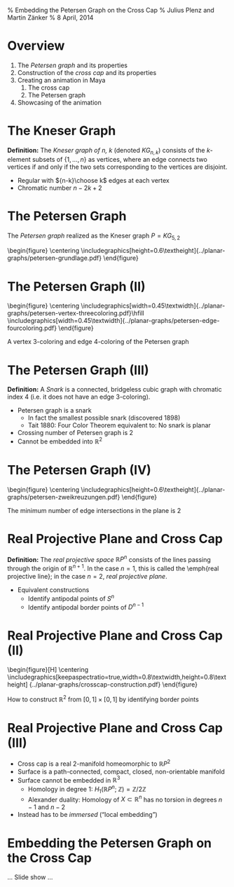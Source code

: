 % Embedding the Petersen Graph on the Cross Cap
% Julius Plenz and Martin Zänker
% 8 April, 2014

Overview
========

1. The *Petersen graph* and its properties
1. Construction of the *cross cap* and its properties
1. Creating an animation in Maya
    1. The cross cap
    1. The Petersen graph
1. Showcasing of the animation

The Kneser Graph
================

**Definition:**
The *Kneser graph of n, k* (denoted $KG_{n,k}$) consists of
the $k$-element subsets of $\{1,\ldots,n\}$ as vertices, where an
edge connects two vertices if and only if the two sets corresponding
to the vertices are disjoint.

* Regular with ${n-k}\choose k$ edges at each vertex
* Chromatic number $n - 2k + 2$

The Petersen Graph
==================

The *Petersen graph* realized as the Kneser graph $P = KG_{5,2}$

\begin{figure}
\centering
\includegraphics[height=0.6\textheight]{../planar-graphs/petersen-grundlage.pdf}
\end{figure}

The Petersen Graph (II)
=======================

\begin{figure}
\centering
\includegraphics[width=0.45\textwidth]{../planar-graphs/petersen-vertex-threecoloring.pdf}\hfill
\includegraphics[width=0.45\textwidth]{../planar-graphs/petersen-edge-fourcoloring.pdf}
\end{figure}

A vertex 3-coloring and edge 4-coloring of the Petersen graph

The Petersen Graph (III)
========================

**Definition:** A *Snark* is a connected, bridgeless cubic graph with chromatic
index 4 (i.e. it does not have an edge 3-coloring).

* Petersen graph is a snark
    * In fact the smallest possible snark (discovered 1898)
    * Tait 1880: Four Color Theorem equivalent to: No snark is planar
* Crossing number of Petersen graph is 2
* Cannot be embedded into $\mathbb{R}^2$

The Petersen Graph (IV)
=======================

\begin{figure}
\centering
\includegraphics[height=0.6\textheight]{../planar-graphs/petersen-zweikreuzungen.pdf}
\end{figure}

The minimum number of edge intersections in the plane is 2

Real Projective Plane and Cross Cap
===================================

**Definition:**
The *real projective space* $\mathbb{R}P^n$ consists of the lines
passing through the origin of $\mathbb{R}^{n+1}$. In the case $n=1$,
this is called the \emph{real projective line}; in the case $n=2$,
*real projective plane*.

* Equivalent constructions
    * Identify antipodal points of $S^n$
    * Identify antipodal border points of $D^{n-1}$

Real Projective Plane and Cross Cap (II)
========================================

\begin{figure}[H]
  \centering
  \includegraphics[keepaspectratio=true,width=0.8\textwidth,height=0.8\textheight]
  {../planar-graphs/crosscap-construction.pdf}
\end{figure}

How to construct $\mathbb{R}^2$ from $[0,1]\times[0,1]$ by identifying border points

Real Projective Plane and Cross Cap (III)
=========================================

* Cross cap is a real 2-manifold homeomorphic to $\mathbb{R}P^2$
* Surface is a path-connected, compact, closed, non-orientable manifold
* Surface cannot be embedded in $\mathbb{R}^3$
    * Homology in degree 1: $H_1(\mathbb{R}P^n;\;\mathbb{Z}) = \mathbb{Z}/2\mathbb{Z}$
    * Alexander duality: Homology of $X\subset\mathbb{R}^n$ has no torsion in degrees $n-1$ and $n-2$
* Instead has to be *immersed* (“local embedding”)

Embedding the Petersen Graph on the Cross Cap
=============================================

... Slide show ...
